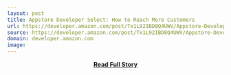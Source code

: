 ```yaml
---
layout: post
title: Appstore Developer Select: How to Reach More Customers
url: https://developer.amazon.com/post/Tx1L92IBD8Q4UWV/Appstore-Developer-Select-How-to-Reach-More-Customers.html
source: https://developer.amazon.com/post/Tx1L92IBD8Q4UWV/Appstore-Developer-Select-How-to-Reach-More-Customers.html
domain: developer.amazon.com
image: 
---
```


<p></p>
<center><p><a href="https://developer.amazon.com/post/Tx1L92IBD8Q4UWV/Appstore-Developer-Select-How-to-Reach-More-Customers.html" style='padding:25px; font-sze:18px; font-weight: bold;'>Read Full Story</a></p></center>
